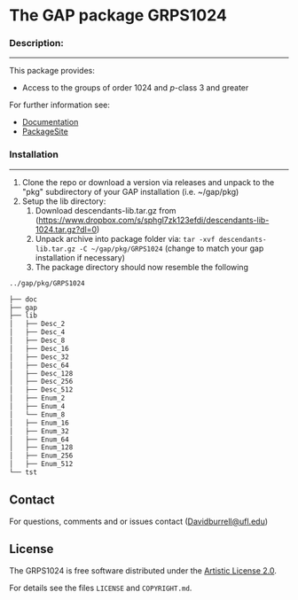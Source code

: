 # The GAP package GRPS1024

### Description:
--------------------

This package provides:

 - Access to the groups of order 1024 and $p$-class 3 and greater

For further information see:
   - [Documentation](https://davidburrell.github.io/GRPS1024/doc/chap0.html)
   - [PackageSite](https://davidburrell.github.io/GRPS1024/)

### Installation
--------------------

1. Clone the repo or download a version via releases and unpack to the "pkg" subdirectory of your GAP installation (i.e. ~/gap/pkg)
2. Setup the lib directory:
	1. Download descendants-lib.tar.gz from (https://www.dropbox.com/s/sphgl7zk123efdi/descendants-lib-1024.tar.gz?dl=0)
	2. Unpack archive into package folder via:
	 `tar -xvf descendants-lib.tar.gz -C ~/gap/pkg/GRPS1024` 
	 (change to match your gap installation if necessary)
	3. The package directory should now resemble the following
```bash
../gap/pkg/GRPS1024

├── doc
├── gap
├── lib
│   ├── Desc_2
│   ├── Desc_4
│   ├── Desc_8
│   ├── Desc_16
│   ├── Desc_32
│   ├── Desc_64
│   ├── Desc_128
│   ├── Desc_256
│   ├── Desc_512
│   ├── Enum_2
│   ├── Enum_4
│   └── Enum_8
│   ├── Enum_16
│   ├── Enum_32
│   ├── Enum_64
│   ├── Enum_128
│   ├── Enum_256
│   ├── Enum_512
└── tst
```
## Contact
For questions, comments and or issues contact (Davidburrell@ufl.edu)


## License
The GRPS1024 is free software distributed under the [Artistic License 2.0](https://opensource.org/licenses/Artistic-2.0).

For details see the files `LICENSE` and `COPYRIGHT.md`.


